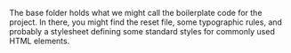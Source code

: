 The base folder holds what we might call the boilerplate code for the
project. In there, you might find the reset file, some typographic rules,
and probably a stylesheet defining some standard styles for commonly used
HTML elements.
